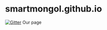 # smartmongol.github.io
[![Gitter](https://badges.gitter.im/Join%20Chat.svg)](https://gitter.im/w3c/web-platform-tests?utm_source=badge&utm_medium=badge&utm_campaign=pr-badge&utm_content=body_badge)
Our page
